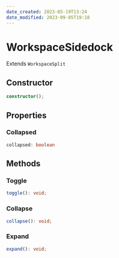 ```yaml
---
date_created: 2023-05-19T13:24
date_modified: 2023-09-05T19:18
---
```

# WorkspaceSidedock

Extends `WorkspaceSplit`

## Constructor

```ts
constructor();
```

## Properties

### Collapsed

```ts
collapsed: boolean
```

## Methods

### Toggle

```ts
toggle(): void;
```

### Collapse

```ts
collapse(): void;
```

### Expand

```ts
expand(): void;
```
